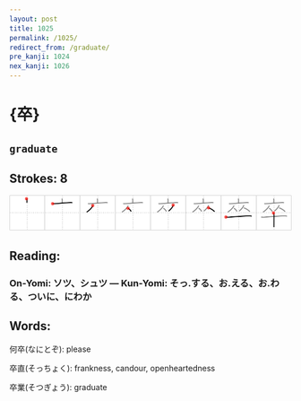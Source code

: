```yaml
---
layout: post
title: 1025
permalink: /1025/
redirect_from: /graduate/
pre_kanji: 1024
nex_kanji: 1026
---
```


# {卒}

## `graduate`

## Strokes: 8

<div class="stroke"><img src="../images/E58D92.png" /></div>

## Reading:

### On-Yomi: ソツ、シュツ &mdash; Kun-Yomi: そっ.する、お.える、お.わる、ついに、にわか

## Words:

何卒(なにとぞ): please

卒直(そっちょく): frankness, candour, openheartedness

卒業(そつぎょう): graduate
